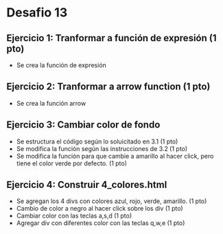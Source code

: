 # Desafio 13 

## Ejercicio 1: Tranformar a función de expresión (1 pto)
- Se crea la función de expresión

## Ejercicio 2: Tranformar a arrow function (1 pto)
- Se crea la función arrow

## Ejercicio 3: Cambiar color de fondo  
- Se estructura el código según lo soluicitado en 3.1 (1 pto)
- Se modifica la función según las instrucciones de 3.2 (1 pto)
- Se modifica la función para que cambie a amarillo al hacer click, pero tiene el color verde por defecto. (1 pto)

## Ejercicio 4: Construir 4_colores.html
- Se agregan los 4 divs con colores azul, rojo, verde, amarillo. (1 pto)
- Cambio de color a negro al hacer click sobre los div (1 pto)
- Cambiar color con las teclas a,s,d (1 pto)
- Agregar div con diferentes color con las teclas q,w,e (1 pto)

